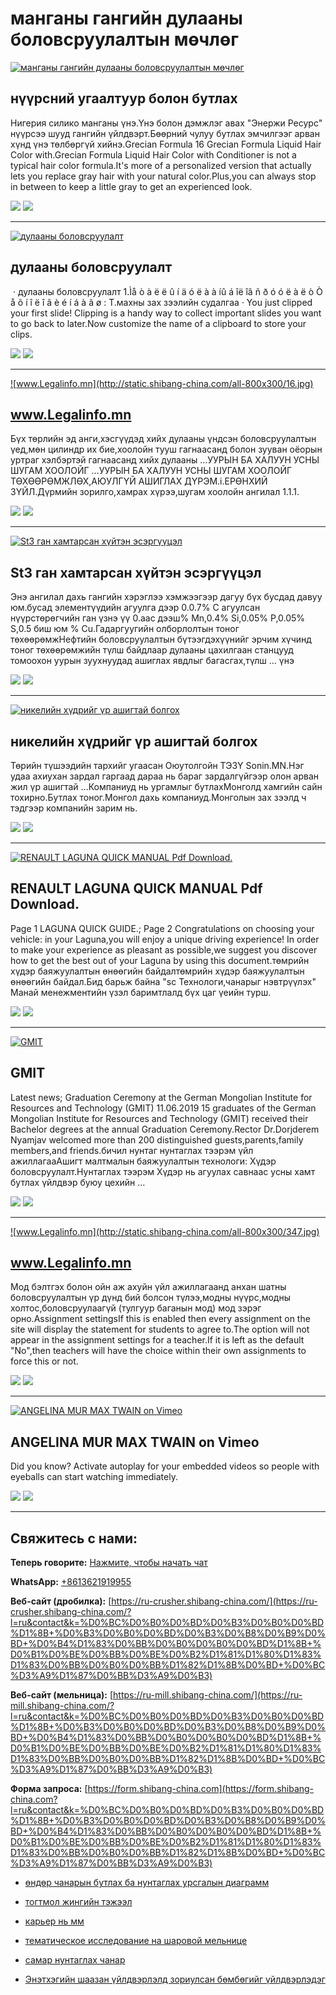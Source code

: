 # манганы гангийн дулааны боловсруулалтын мөчлөг

<a href="https://swt.shibang-china.com/?l=ru&img&k=%D0%BC%D0%B0%D0%BD%D0%B3%D0%B0%D0%BD%D1%8B+%D0%B3%D0%B0%D0%BD%D0%B3%D0%B8%D0%B9%D0%BD+%D0%B4%D1%83%D0%BB%D0%B0%D0%B0%D0%BD%D1%8B+%D0%B1%D0%BE%D0%BB%D0%BE%D0%B2%D1%81%D1%80%D1%83%D1%83%D0%BB%D0%B0%D0%BB%D1%82%D1%8B%D0%BD+%D0%BC%D3%A9%D1%87%D0%BB%D3%A9%D0%B3" target="_blank">![манганы гангийн дулааны боловсруулалтын мөчлөг](http://static.shibang-china.com/all-800x300/324.jpg)</a>

## нүүрсний угаалтуур болон бутлах
Нигерия силико манганы үнэ.Үнэ болон дэмжлэг авах &quot;Энержи Ресурс&quot; нүүрсээ шууд гангийн үйлдвэрт.Бөөрний чулуу бутлах эмчилгээг арван хүнд үнэ төлбөргүй хийнэ.Grecian Formula 16 Grecian Formula Liquid Hair Color with.Grecian Formula Liquid Hair Color with Conditioner is not a typical hair color formula.It's more of a personalized version that actually lets you replace gray hair with your natural color.Plus,you can always stop in between to keep a little gray to get an experienced look.


<a href="https://whatsapp.shibangsoft.com/WhatsApp.php" target="_blank" title="WhatsApp">![](http://static.shibang-china.com/icon/whatsapp.png)</a> <a href="https://swt.shibang-china.com/?l=ru&icon&k=%D0%BC%D0%B0%D0%BD%D0%B3%D0%B0%D0%BD%D1%8B+%D0%B3%D0%B0%D0%BD%D0%B3%D0%B8%D0%B9%D0%BD+%D0%B4%D1%83%D0%BB%D0%B0%D0%B0%D0%BD%D1%8B+%D0%B1%D0%BE%D0%BB%D0%BE%D0%B2%D1%81%D1%80%D1%83%D1%83%D0%BB%D0%B0%D0%BB%D1%82%D1%8B%D0%BD+%D0%BC%D3%A9%D1%87%D0%BB%D3%A9%D0%B3" target="_blank">![](http://static.shibang-china.com/icon/chat-ru.png)</a>

---

<a href="https://swt.shibang-china.com/?l=ru&img&k=%D0%BC%D0%B0%D0%BD%D0%B3%D0%B0%D0%BD%D1%8B+%D0%B3%D0%B0%D0%BD%D0%B3%D0%B8%D0%B9%D0%BD+%D0%B4%D1%83%D0%BB%D0%B0%D0%B0%D0%BD%D1%8B+%D0%B1%D0%BE%D0%BB%D0%BE%D0%B2%D1%81%D1%80%D1%83%D1%83%D0%BB%D0%B0%D0%BB%D1%82%D1%8B%D0%BD+%D0%BC%D3%A9%D1%87%D0%BB%D3%A9%D0%B3" target="_blank">![дулааны боловсруулалт](http://static.shibang-china.com/all-800x300/459.jpg)</a>

## дулааны боловсруулалт
&nbsp;&#0183;&#32;дулааны боловсруулалт 1.&#204;&#229; &#242; &#224; &#235; &#235; &#251; &#237; &#228; &#243; &#235; &#224; &#224; &#237;&#251; &#225; &#238;&#235; &#238;&#226; &#241; &#240; &#243; &#243; &#235; &#224; &#235; &#242; &#210; &#229; &#245; &#237; &#238; &#235; &#238; &#227; &#232; &#233; &#237; &#225; &#224; &#227; &#248; : Т.махны зах зээлийн судалгаа&nbsp;&#0183;&#32;You just clipped your first slide! Clipping is a handy way to collect important slides you want to go back to later.Now customize the name of a clipboard to store your clips.


<a href="https://whatsapp.shibangsoft.com/WhatsApp.php" target="_blank" title="WhatsApp">![](http://static.shibang-china.com/icon/whatsapp.png)</a> <a href="https://swt.shibang-china.com/?l=ru&icon&k=%D0%BC%D0%B0%D0%BD%D0%B3%D0%B0%D0%BD%D1%8B+%D0%B3%D0%B0%D0%BD%D0%B3%D0%B8%D0%B9%D0%BD+%D0%B4%D1%83%D0%BB%D0%B0%D0%B0%D0%BD%D1%8B+%D0%B1%D0%BE%D0%BB%D0%BE%D0%B2%D1%81%D1%80%D1%83%D1%83%D0%BB%D0%B0%D0%BB%D1%82%D1%8B%D0%BD+%D0%BC%D3%A9%D1%87%D0%BB%D3%A9%D0%B3" target="_blank">![](http://static.shibang-china.com/icon/chat-ru.png)</a>

---

<a href="https://swt.shibang-china.com/?l=ru&img&k=%D0%BC%D0%B0%D0%BD%D0%B3%D0%B0%D0%BD%D1%8B+%D0%B3%D0%B0%D0%BD%D0%B3%D0%B8%D0%B9%D0%BD+%D0%B4%D1%83%D0%BB%D0%B0%D0%B0%D0%BD%D1%8B+%D0%B1%D0%BE%D0%BB%D0%BE%D0%B2%D1%81%D1%80%D1%83%D1%83%D0%BB%D0%B0%D0%BB%D1%82%D1%8B%D0%BD+%D0%BC%D3%A9%D1%87%D0%BB%D3%A9%D0%B3" target="_blank">![www.Legalinfo.mn](http://static.shibang-china.com/all-800x300/16.jpg)</a>

## www.Legalinfo.mn
Бүх төрлийн эд анги,хэсгүүдэд хийх дулааны үндсэн боловсруулалтын үед,мөн цилиндр их бие,хоолойн тууш гагнаасанд болон зууван оёорын уртраг хэлбэртэй гагнаасанд хийх дулааны …УУРЫН БА ХАЛУУН УСНЫ ШУГАМ ХООЛОЙГ …УУРЫН БА ХАЛУУН УСНЫ ШУГАМ ХООЛОЙГ ТӨХӨӨРӨМЖЛӨХ,АЮУЛГҮЙ АШИГЛАХ ДҮРЭМ.i.ЕРӨНХИЙ ЗҮЙЛ.Дүрмийн зорилго,хамрах хүрээ,шугам хоолойн ангилал 1.1.1.


<a href="https://whatsapp.shibangsoft.com/WhatsApp.php" target="_blank" title="WhatsApp">![](http://static.shibang-china.com/icon/whatsapp.png)</a> <a href="https://swt.shibang-china.com/?l=ru&icon&k=%D0%BC%D0%B0%D0%BD%D0%B3%D0%B0%D0%BD%D1%8B+%D0%B3%D0%B0%D0%BD%D0%B3%D0%B8%D0%B9%D0%BD+%D0%B4%D1%83%D0%BB%D0%B0%D0%B0%D0%BD%D1%8B+%D0%B1%D0%BE%D0%BB%D0%BE%D0%B2%D1%81%D1%80%D1%83%D1%83%D0%BB%D0%B0%D0%BB%D1%82%D1%8B%D0%BD+%D0%BC%D3%A9%D1%87%D0%BB%D3%A9%D0%B3" target="_blank">![](http://static.shibang-china.com/icon/chat-ru.png)</a>

---

<a href="https://swt.shibang-china.com/?l=ru&img&k=%D0%BC%D0%B0%D0%BD%D0%B3%D0%B0%D0%BD%D1%8B+%D0%B3%D0%B0%D0%BD%D0%B3%D0%B8%D0%B9%D0%BD+%D0%B4%D1%83%D0%BB%D0%B0%D0%B0%D0%BD%D1%8B+%D0%B1%D0%BE%D0%BB%D0%BE%D0%B2%D1%81%D1%80%D1%83%D1%83%D0%BB%D0%B0%D0%BB%D1%82%D1%8B%D0%BD+%D0%BC%D3%A9%D1%87%D0%BB%D3%A9%D0%B3" target="_blank">![St3 ган хамтарсан хүйтэн эсэргүүцэл](http://static.shibang-china.com/all-800x300/193.jpg)</a>

## St3 ган хамтарсан хүйтэн эсэргүүцэл
Энэ ангилал дахь гангийн хэрэглээ хэмжээгээр дагуу бүх бусдад давуу юм.бусад элементүүдийн агуулга дээр 0.0.7% С агуулсан нүүрстөрөгчийн ган үзнэ үү 0.аас дээш% Mn,0.4% Si,0.05% P,0.05% S,0.5 биш юм % Cu.Гадаргуугийн олборлолтын тоног төхөөрөмжНефтийн боловсруулалтын бүтээгдэхүүнийг эрчим хүчинд тоног төхөөрөмжийн түлш байдлаар дулааны цахилгаан станцууд томоохон уурын зуухнуудад ашиглах явдлыг багасгах,түлш … үнэ


<a href="https://whatsapp.shibangsoft.com/WhatsApp.php" target="_blank" title="WhatsApp">![](http://static.shibang-china.com/icon/whatsapp.png)</a> <a href="https://swt.shibang-china.com/?l=ru&icon&k=%D0%BC%D0%B0%D0%BD%D0%B3%D0%B0%D0%BD%D1%8B+%D0%B3%D0%B0%D0%BD%D0%B3%D0%B8%D0%B9%D0%BD+%D0%B4%D1%83%D0%BB%D0%B0%D0%B0%D0%BD%D1%8B+%D0%B1%D0%BE%D0%BB%D0%BE%D0%B2%D1%81%D1%80%D1%83%D1%83%D0%BB%D0%B0%D0%BB%D1%82%D1%8B%D0%BD+%D0%BC%D3%A9%D1%87%D0%BB%D3%A9%D0%B3" target="_blank">![](http://static.shibang-china.com/icon/chat-ru.png)</a>

---

<a href="https://swt.shibang-china.com/?l=ru&img&k=%D0%BC%D0%B0%D0%BD%D0%B3%D0%B0%D0%BD%D1%8B+%D0%B3%D0%B0%D0%BD%D0%B3%D0%B8%D0%B9%D0%BD+%D0%B4%D1%83%D0%BB%D0%B0%D0%B0%D0%BD%D1%8B+%D0%B1%D0%BE%D0%BB%D0%BE%D0%B2%D1%81%D1%80%D1%83%D1%83%D0%BB%D0%B0%D0%BB%D1%82%D1%8B%D0%BD+%D0%BC%D3%A9%D1%87%D0%BB%D3%A9%D0%B3" target="_blank">![никелийн хүдрийг үр ашигтай болгох](http://static.shibang-china.com/all-800x300/745.jpg)</a>

## никелийн хүдрийг үр ашигтай болгох
Төрийн түшээдийн тархийг угаасан Оюутолгойн ТЭЗҮ Sonin.MN.Нэг удаа ахиухан зардал гаргаад дараа нь бараг зардалгүйгээр олон арван жил үр ашигтай …Компаниуд нь ургамлыг бутлахМонголд хамгийн сайн тохирно.Бутлах тоног.Монгол дахь компаниуд.Монголын зах зээлд ч тэдгээр компанийн зарим нь.


<a href="https://whatsapp.shibangsoft.com/WhatsApp.php" target="_blank" title="WhatsApp">![](http://static.shibang-china.com/icon/whatsapp.png)</a> <a href="https://swt.shibang-china.com/?l=ru&icon&k=%D0%BC%D0%B0%D0%BD%D0%B3%D0%B0%D0%BD%D1%8B+%D0%B3%D0%B0%D0%BD%D0%B3%D0%B8%D0%B9%D0%BD+%D0%B4%D1%83%D0%BB%D0%B0%D0%B0%D0%BD%D1%8B+%D0%B1%D0%BE%D0%BB%D0%BE%D0%B2%D1%81%D1%80%D1%83%D1%83%D0%BB%D0%B0%D0%BB%D1%82%D1%8B%D0%BD+%D0%BC%D3%A9%D1%87%D0%BB%D3%A9%D0%B3" target="_blank">![](http://static.shibang-china.com/icon/chat-ru.png)</a>

---

<a href="https://swt.shibang-china.com/?l=ru&img&k=%D0%BC%D0%B0%D0%BD%D0%B3%D0%B0%D0%BD%D1%8B+%D0%B3%D0%B0%D0%BD%D0%B3%D0%B8%D0%B9%D0%BD+%D0%B4%D1%83%D0%BB%D0%B0%D0%B0%D0%BD%D1%8B+%D0%B1%D0%BE%D0%BB%D0%BE%D0%B2%D1%81%D1%80%D1%83%D1%83%D0%BB%D0%B0%D0%BB%D1%82%D1%8B%D0%BD+%D0%BC%D3%A9%D1%87%D0%BB%D3%A9%D0%B3" target="_blank">![RENAULT LAGUNA QUICK MANUAL Pdf Download.](http://static.shibang-china.com/all-800x300/494.jpg)</a>

## RENAULT LAGUNA QUICK MANUAL Pdf Download.
Page 1 LAGUNA QUICK GUIDE.; Page 2 Congratulations on choosing your vehicle: in your Laguna,you will enjoy a unique driving experience! In order to make your experience as pleasant as possible,we suggest you discover how to get the best out of your Laguna by using this document.төмрийн хүдэр баяжуулалтын өнөөгийн байдалтөмрийн хүдэр баяжуулалтын өнөөгийн байдал.Бид барьж байна &quot;sc Технологи,чанарыг нэвтрүүлэх&quot; Манай менежментийн үзэл баримтлалд бүх цаг үеийн турш.


<a href="https://whatsapp.shibangsoft.com/WhatsApp.php" target="_blank" title="WhatsApp">![](http://static.shibang-china.com/icon/whatsapp.png)</a> <a href="https://swt.shibang-china.com/?l=ru&icon&k=%D0%BC%D0%B0%D0%BD%D0%B3%D0%B0%D0%BD%D1%8B+%D0%B3%D0%B0%D0%BD%D0%B3%D0%B8%D0%B9%D0%BD+%D0%B4%D1%83%D0%BB%D0%B0%D0%B0%D0%BD%D1%8B+%D0%B1%D0%BE%D0%BB%D0%BE%D0%B2%D1%81%D1%80%D1%83%D1%83%D0%BB%D0%B0%D0%BB%D1%82%D1%8B%D0%BD+%D0%BC%D3%A9%D1%87%D0%BB%D3%A9%D0%B3" target="_blank">![](http://static.shibang-china.com/icon/chat-ru.png)</a>

---

<a href="https://swt.shibang-china.com/?l=ru&img&k=%D0%BC%D0%B0%D0%BD%D0%B3%D0%B0%D0%BD%D1%8B+%D0%B3%D0%B0%D0%BD%D0%B3%D0%B8%D0%B9%D0%BD+%D0%B4%D1%83%D0%BB%D0%B0%D0%B0%D0%BD%D1%8B+%D0%B1%D0%BE%D0%BB%D0%BE%D0%B2%D1%81%D1%80%D1%83%D1%83%D0%BB%D0%B0%D0%BB%D1%82%D1%8B%D0%BD+%D0%BC%D3%A9%D1%87%D0%BB%D3%A9%D0%B3" target="_blank">![GMIT](http://static.shibang-china.com/all-800x300/1037.jpg)</a>

## GMIT
Latest news; Graduation Ceremony at the German Mongolian Institute for Resources and Technology (GMIT) 11.06.2019 15 graduates of the German Mongolian Institute for Resources and Technology (GMIT) received their Bachelor degrees at the annual Graduation Ceremony.Rector Dr.Dorjderem Nyamjav welcomed more than 200 distinguished guests,parents,family members,and friends.бичил нунтаг нунтаглах тээрэм үйл ажиллагааАшигт малтмалын баяжуулалтын технологи: Хүдэр боловсруулалт.Нунтаглах тээрэм Хүдэр нь агуулах савнаас усны хамт бутлах үйлдвэр буюу цехийн …


<a href="https://whatsapp.shibangsoft.com/WhatsApp.php" target="_blank" title="WhatsApp">![](http://static.shibang-china.com/icon/whatsapp.png)</a> <a href="https://swt.shibang-china.com/?l=ru&icon&k=%D0%BC%D0%B0%D0%BD%D0%B3%D0%B0%D0%BD%D1%8B+%D0%B3%D0%B0%D0%BD%D0%B3%D0%B8%D0%B9%D0%BD+%D0%B4%D1%83%D0%BB%D0%B0%D0%B0%D0%BD%D1%8B+%D0%B1%D0%BE%D0%BB%D0%BE%D0%B2%D1%81%D1%80%D1%83%D1%83%D0%BB%D0%B0%D0%BB%D1%82%D1%8B%D0%BD+%D0%BC%D3%A9%D1%87%D0%BB%D3%A9%D0%B3" target="_blank">![](http://static.shibang-china.com/icon/chat-ru.png)</a>

---

<a href="https://swt.shibang-china.com/?l=ru&img&k=%D0%BC%D0%B0%D0%BD%D0%B3%D0%B0%D0%BD%D1%8B+%D0%B3%D0%B0%D0%BD%D0%B3%D0%B8%D0%B9%D0%BD+%D0%B4%D1%83%D0%BB%D0%B0%D0%B0%D0%BD%D1%8B+%D0%B1%D0%BE%D0%BB%D0%BE%D0%B2%D1%81%D1%80%D1%83%D1%83%D0%BB%D0%B0%D0%BB%D1%82%D1%8B%D0%BD+%D0%BC%D3%A9%D1%87%D0%BB%D3%A9%D0%B3" target="_blank">![www.Legalinfo.mn](http://static.shibang-china.com/all-800x300/347.jpg)</a>

## www.Legalinfo.mn
Мод бэлтгэх болон ойн аж ахуйн үйл ажиллагаанд анхан шатны боловсруулалтын үр дүнд бий болсон түлээ,модны нүүрс,модны холтос,боловсруулаагүй (тулгуур баганын мод) мод зэрэг орно.Assignment settingsIf this is enabled then every assignment on the site will display the statement for students to agree to.The option will not appear in the assignment settings for a teacher.If it is left as the default &quot;No&quot;,then teachers will have the choice within their own assignments to force this or not.


<a href="https://whatsapp.shibangsoft.com/WhatsApp.php" target="_blank" title="WhatsApp">![](http://static.shibang-china.com/icon/whatsapp.png)</a> <a href="https://swt.shibang-china.com/?l=ru&icon&k=%D0%BC%D0%B0%D0%BD%D0%B3%D0%B0%D0%BD%D1%8B+%D0%B3%D0%B0%D0%BD%D0%B3%D0%B8%D0%B9%D0%BD+%D0%B4%D1%83%D0%BB%D0%B0%D0%B0%D0%BD%D1%8B+%D0%B1%D0%BE%D0%BB%D0%BE%D0%B2%D1%81%D1%80%D1%83%D1%83%D0%BB%D0%B0%D0%BB%D1%82%D1%8B%D0%BD+%D0%BC%D3%A9%D1%87%D0%BB%D3%A9%D0%B3" target="_blank">![](http://static.shibang-china.com/icon/chat-ru.png)</a>

---

<a href="https://swt.shibang-china.com/?l=ru&img&k=%D0%BC%D0%B0%D0%BD%D0%B3%D0%B0%D0%BD%D1%8B+%D0%B3%D0%B0%D0%BD%D0%B3%D0%B8%D0%B9%D0%BD+%D0%B4%D1%83%D0%BB%D0%B0%D0%B0%D0%BD%D1%8B+%D0%B1%D0%BE%D0%BB%D0%BE%D0%B2%D1%81%D1%80%D1%83%D1%83%D0%BB%D0%B0%D0%BB%D1%82%D1%8B%D0%BD+%D0%BC%D3%A9%D1%87%D0%BB%D3%A9%D0%B3" target="_blank">![ANGELINA MUR MAX TWAIN on Vimeo](http://static.shibang-china.com/all-800x300/1459.jpg)</a>

## ANGELINA MUR MAX TWAIN on Vimeo
Did you know? Activate autoplay for your embedded videos so people with eyeballs can start watching immediately.

<a href="https://whatsapp.shibangsoft.com/WhatsApp.php" target="_blank" title="WhatsApp">![](http://static.shibang-china.com/icon/whatsapp.png)</a> <a href="https://swt.shibang-china.com/?l=ru&icon&k=%D0%BC%D0%B0%D0%BD%D0%B3%D0%B0%D0%BD%D1%8B+%D0%B3%D0%B0%D0%BD%D0%B3%D0%B8%D0%B9%D0%BD+%D0%B4%D1%83%D0%BB%D0%B0%D0%B0%D0%BD%D1%8B+%D0%B1%D0%BE%D0%BB%D0%BE%D0%B2%D1%81%D1%80%D1%83%D1%83%D0%BB%D0%B0%D0%BB%D1%82%D1%8B%D0%BD+%D0%BC%D3%A9%D1%87%D0%BB%D3%A9%D0%B3" target="_blank">![](http://static.shibang-china.com/icon/chat-ru.png)</a>

---
## Свяжитесь с нами:

**Теперь говорите:** [Нажмите, чтобы начать чат](https://swt.shibang-china.com?l=ru&contact&k=%D0%BC%D0%B0%D0%BD%D0%B3%D0%B0%D0%BD%D1%8B+%D0%B3%D0%B0%D0%BD%D0%B3%D0%B8%D0%B9%D0%BD+%D0%B4%D1%83%D0%BB%D0%B0%D0%B0%D0%BD%D1%8B+%D0%B1%D0%BE%D0%BB%D0%BE%D0%B2%D1%81%D1%80%D1%83%D1%83%D0%BB%D0%B0%D0%BB%D1%82%D1%8B%D0%BD+%D0%BC%D3%A9%D1%87%D0%BB%D3%A9%D0%B3)

**WhatsApp:**  [+8613621919955](https://whatsapp.shibangsoft.com/WhatsApp.php)

**Веб-сайт (дробилка):** [https://ru-crusher.shibang-china.com/](https://ru-crusher.shibang-china.com/?l=ru&contact&k=%D0%BC%D0%B0%D0%BD%D0%B3%D0%B0%D0%BD%D1%8B+%D0%B3%D0%B0%D0%BD%D0%B3%D0%B8%D0%B9%D0%BD+%D0%B4%D1%83%D0%BB%D0%B0%D0%B0%D0%BD%D1%8B+%D0%B1%D0%BE%D0%BB%D0%BE%D0%B2%D1%81%D1%80%D1%83%D1%83%D0%BB%D0%B0%D0%BB%D1%82%D1%8B%D0%BD+%D0%BC%D3%A9%D1%87%D0%BB%D3%A9%D0%B3)

**Веб-сайт (мельница):** [https://ru-mill.shibang-china.com/](https://ru-mill.shibang-china.com/?l=ru&contact&k=%D0%BC%D0%B0%D0%BD%D0%B3%D0%B0%D0%BD%D1%8B+%D0%B3%D0%B0%D0%BD%D0%B3%D0%B8%D0%B9%D0%BD+%D0%B4%D1%83%D0%BB%D0%B0%D0%B0%D0%BD%D1%8B+%D0%B1%D0%BE%D0%BB%D0%BE%D0%B2%D1%81%D1%80%D1%83%D1%83%D0%BB%D0%B0%D0%BB%D1%82%D1%8B%D0%BD+%D0%BC%D3%A9%D1%87%D0%BB%D3%A9%D0%B3)

**Форма запроса:** [https://form.shibang-china.com](https://form.shibang-china.com?l=ru&contact&k=%D0%BC%D0%B0%D0%BD%D0%B3%D0%B0%D0%BD%D1%8B+%D0%B3%D0%B0%D0%BD%D0%B3%D0%B8%D0%B9%D0%BD+%D0%B4%D1%83%D0%BB%D0%B0%D0%B0%D0%BD%D1%8B+%D0%B1%D0%BE%D0%BB%D0%BE%D0%B2%D1%81%D1%80%D1%83%D1%83%D0%BB%D0%B0%D0%BB%D1%82%D1%8B%D0%BD+%D0%BC%D3%A9%D1%87%D0%BB%D3%A9%D0%B3)

* [өндөр чанарын бутлах ба нунтаглах урсгалын диаграмм](../128/%D3%A9%D0%BD%D0%B4%D3%A9%D1%80%20%D1%87%D0%B0%D0%BD%D0%B0%D1%80%D1%8B%D0%BD%20%D0%B1%D1%83%D1%82%D0%BB%D0%B0%D1%85%20%D0%B1%D0%B0%20%D0%BD%D1%83%D0%BD%D1%82%D0%B0%D0%B3%D0%BB%D0%B0%D1%85%20%D1%83%D1%80%D1%81%D0%B3%D0%B0%D0%BB%D1%8B%D0%BD%20%D0%B4%D0%B8%D0%B0%D0%B3%D1%80%D0%B0%D0%BC%D0%BC.md)

* [тогтмол жингийн тэжээл](../128/%D1%82%D0%BE%D0%B3%D1%82%D0%BC%D0%BE%D0%BB%20%D0%B6%D0%B8%D0%BD%D0%B3%D0%B8%D0%B9%D0%BD%20%D1%82%D1%8D%D0%B6%D1%8D%D1%8D%D0%BB.md)

* [карьер нь мм](../130/%D0%BA%D0%B0%D1%80%D1%8C%D0%B5%D1%80%20%D0%BD%D1%8C%20%D0%BC%D0%BC.md)

* [тематическое исследование на шаровой мельнице](../126/%D1%82%D0%B5%D0%BC%D0%B0%D1%82%D0%B8%D1%87%D0%B5%D1%81%D0%BA%D0%BE%D0%B5%20%D0%B8%D1%81%D1%81%D0%BB%D0%B5%D0%B4%D0%BE%D0%B2%D0%B0%D0%BD%D0%B8%D0%B5%20%D0%BD%D0%B0%20%D1%88%D0%B0%D1%80%D0%BE%D0%B2%D0%BE%D0%B9%20%D0%BC%D0%B5%D0%BB%D1%8C%D0%BD%D0%B8%D1%86%D0%B5.md)

* [самар нунтаглах чанар](../127/%D1%81%D0%B0%D0%BC%D0%B0%D1%80%20%D0%BD%D1%83%D0%BD%D1%82%D0%B0%D0%B3%D0%BB%D0%B0%D1%85%20%D1%87%D0%B0%D0%BD%D0%B0%D1%80.md)

* [Энэтхэгийн шаазан үйлдвэрлэлд зориулсан бөмбөгийг үйлдвэрлэдэг](../129/%D0%AD%D0%BD%D1%8D%D1%82%D1%85%D1%8D%D0%B3%D0%B8%D0%B9%D0%BD%20%D1%88%D0%B0%D0%B0%D0%B7%D0%B0%D0%BD%20%D2%AF%D0%B9%D0%BB%D0%B4%D0%B2%D1%8D%D1%80%D0%BB%D1%8D%D0%BB%D0%B4%20%D0%B7%D0%BE%D1%80%D0%B8%D1%83%D0%BB%D1%81%D0%B0%D0%BD%20%D0%B1%D3%A9%D0%BC%D0%B1%D3%A9%D0%B3%D0%B8%D0%B9%D0%B3%20%D2%AF%D0%B9%D0%BB%D0%B4%D0%B2%D1%8D%D1%80%D0%BB%D1%8D%D0%B4%D1%8D%D0%B3.md)